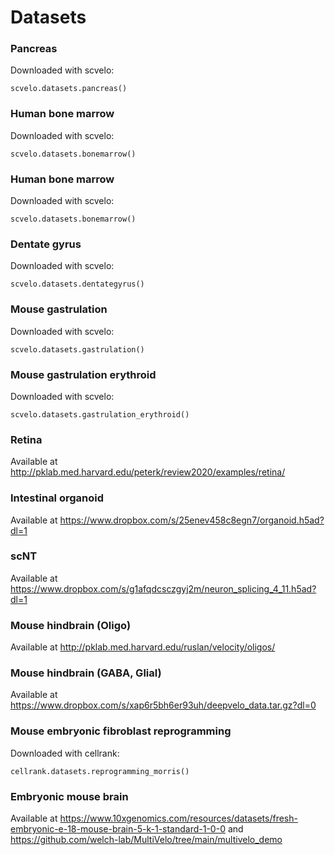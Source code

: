 # Datasets

### Pancreas

Downloaded with scvelo:
```
scvelo.datasets.pancreas()
```

### Human bone marrow

Downloaded with scvelo:
```
scvelo.datasets.bonemarrow()
```

### Human bone marrow

Downloaded with scvelo:
```
scvelo.datasets.bonemarrow()
```

### Dentate gyrus

Downloaded with scvelo:
```
scvelo.datasets.dentategyrus()
```

### Mouse gastrulation

Downloaded with scvelo:
```
scvelo.datasets.gastrulation()
```

### Mouse gastrulation erythroid

Downloaded with scvelo:
```
scvelo.datasets.gastrulation_erythroid()
```

### Retina

Available at http://pklab.med.harvard.edu/peterk/review2020/examples/retina/

### Intestinal organoid

Available at https://www.dropbox.com/s/25enev458c8egn7/organoid.h5ad?dl=1

### scNT

Available at https://www.dropbox.com/s/g1afqdcsczgyj2m/neuron_splicing_4_11.h5ad?dl=1

### Mouse hindbrain (Oligo)

Available at http://pklab.med.harvard.edu/ruslan/velocity/oligos/

### Mouse hindbrain (GABA, Glial)

Available at https://www.dropbox.com/s/xap6r5bh6er93uh/deepvelo_data.tar.gz?dl=0

### Mouse embryonic fibroblast reprogramming

Downloaded with cellrank:
```
cellrank.datasets.reprogramming_morris()
```

### Embryonic mouse brain

Available at https://www.10xgenomics.com/resources/datasets/fresh-embryonic-e-18-mouse-brain-5-k-1-standard-1-0-0 and https://github.com/welch-lab/MultiVelo/tree/main/multivelo_demo